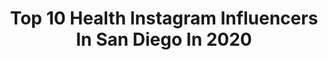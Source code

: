 ---
title: Top 10 Health Instagram Influencers In San Diego In 2020
description: >-
  Find top health Instagram influencers in San Diego in 2020. Most popular hashtags: #sandiego #sunset #travel #fitness.
platform: Instagram
profiles:
  - username: "slightlystoopid"
    fullname: >-
      🆂🆃🅾🅾🅿🅸🅳
    location: "United States"
    followers: 319219
    engagement: 154
    commentsToLikes: 0.036376
    avatar: "https://scontent-lht6-1.cdninstagram.com/v/t51.2885-19/s320x320/89455681_2472665499503946_254346034828804096_n.jpg?_nc_ht=scontent-lht6-1.cdninstagram.com&_nc_ohc=PdUj8crKOukAX9_YUYs&oh=18109f269566366859c8c6b27c7587a9&oe=5EBAC60D"
    verified: true
    hashtags: "#theshining, #sundays, #saturdays, #stoopidshit"
  - username: "sandiego.city"
    fullname: >-
      Official San Diego Page
    location: "United States"
    followers: 133316
    engagement: 215
    commentsToLikes: 0.017232
    avatar: "https://scontent-ams4-1.cdninstagram.com/v/t51.2885-19/s320x320/59737176_2192406697495773_2341325224399601664_n.jpg?_nc_ht=scontent-ams4-1.cdninstagram.com&_nc_ohc=s1_rZGMgUwAAX_mHSEZ&oh=a5cfe1e772a98235130b203ef9153f8a&oe=5EAF76D6"
    verified: false
    hashtags: "#seniorportraits, #oceanside, #carlsbad, #artofvisuals"
  - username: "vainlyblush"
    fullname: >-
      VEE 🤍
    location: "United States"
    followers: 17751
    engagement: 797
    commentsToLikes: 0.085472
    avatar: "https://scontent-ams4-1.cdninstagram.com/v/t51.2885-19/s320x320/83180182_298735754416406_7315084484892688384_n.jpg?_nc_ht=scontent-ams4-1.cdninstagram.com&_nc_ohc=X0Ds28fyU-gAX9g9Iqw&oh=d151f6520c7ab7c171468776c927b8ae&oe=5EBB398F"
    verified: false
    hashtags: "#stayhome, #loungeturns4"
  - username: "lisslobos"
    fullname: >-
      Lissette 🇲🇽
    location: "United States"
    followers: 24682
    engagement: 1010
    commentsToLikes: 0.026135
    avatar: "https://scontent-ams4-1.cdninstagram.com/v/t51.2885-19/s320x320/71350968_517927225452719_2840982886184648704_n.jpg?_nc_ht=scontent-ams4-1.cdninstagram.com&_nc_ohc=EW7LATpOP_UAX8I-eOC&oh=f353524117db5ed26d541ee2baa50515&oe=5EB926EC"
    verified: false
    hashtags: "#gopro, #joshuatree, #airplane, #blogger"
  - username: "james.young.photos"
    fullname: >-
      James Young ™
    location: "United States"
    followers: 17535
    engagement: 223
    commentsToLikes: 0.077945
    avatar: "https://scontent-ams4-1.cdninstagram.com/v/t51.2885-19/s320x320/83497287_471163393580991_8448472370863144960_n.jpg?_nc_ht=scontent-ams4-1.cdninstagram.com&_nc_ohc=SlKnHdSngeIAX8YgFJV&oh=d4b2259b03f776d8a8eab6bac7de4dff&oe=5EBA190A"
    verified: false
    hashtags: "#lookslikefilm, #outfit, #moodyports, #firstsandlasts"
  - username: "sophiachamitoff"
    fullname: >-
      🇬🇷Sophia Anastasia Chamitoff🇷🇺
    location: "United States"
    followers: 69194
    engagement: 449
    commentsToLikes: 0.009381
    avatar: "https://scontent-ams4-1.cdninstagram.com/v/t51.2885-19/s320x320/58708232_630114854082456_3094242590640308224_n.jpg?_nc_ht=scontent-ams4-1.cdninstagram.com&_nc_ohc=13dveG3a054AX_Q5SjE&oh=21e42a6b606984360e6d8ae2e4a1383f&oe=5EB9CB36"
    verified: false
    hashtags: "#hawaiiankempo, #photographer, #innovative, #future"
  - username: "matinsdreams"
    fullname: >-
      Matin Nazari, MPH | San Diego
    location: "United States"
    followers: 23861
    engagement: 770
    commentsToLikes: 0.098458
    avatar: "https://scontent-lhr8-1.cdninstagram.com/v/t51.2885-19/s320x320/91985548_637989446806094_4762143966961336320_n.jpg?_nc_ht=scontent-lhr8-1.cdninstagram.com&_nc_ohc=sqFyrFc6fJIAX9mNCnd&oh=75c3526418f24d4c0190514a0f7181a4&oe=5EB8AFD3"
    verified: false
    hashtags: "#moodygrams, #depthobsessed, #igerssandiego, #imaginatones"
  - username: "thiagocalixtobjj"
    fullname: >-
      THIAGO CALIXTO
    location: "United States"
    followers: 2366
    engagement: 1187
    commentsToLikes: 0.088689
    avatar: "https://scontent-lhr8-1.cdninstagram.com/v/t51.2885-19/s320x320/61188738_899670893722125_4261033180301099008_n.jpg?_nc_ht=scontent-lhr8-1.cdninstagram.com&_nc_ohc=3DERokLwNJgAX8tA5Uf&oh=bb881f4c5bf82aa5784a409434ce71e4&oe=5EBB60DE"
    verified: false
    hashtags: "#califa, #atoshq, #champions, #sanjoseopen"
  - username: "ohh_rebecca"
    fullname: >-
      Fuzz🥀
    location: "United States"
    followers: 2906
    engagement: 2214
    commentsToLikes: 0.050014
    avatar: "https://scontent-atl3-1.cdninstagram.com/v/t51.2885-19/s320x320/69870539_751409651981601_5987054195805519872_n.jpg?_nc_ht=scontent-atl3-1.cdninstagram.com&_nc_ohc=bVJHejDRhK8AX9qDMu2&oh=9476d7eaa2094991bf86f02b9c7386a8&oe=5EBA2CEC"
    verified: false
    hashtags: "#wyndam, #bronze, #ghost, #target"
  - username: "beautyandthebenchpress"
    fullname: >-
      j e n  l o p e z
    location: "United States"
    followers: 53043
    engagement: 115
    commentsToLikes: 0.058805
    avatar: "https://scontent-lht6-1.cdninstagram.com/v/t51.2885-19/s320x320/14596860_301621710219060_3364953116586803200_a.jpg?_nc_ht=scontent-lht6-1.cdninstagram.com&_nc_ohc=B9Q4oRrMOcMAX-fUtBd&oh=893ee90b4c8c9803b0bc13d83c22880d&oe=5EBC919A"
    verified: false
    hashtags: "#januarywhole30, #tessemaes, #foodbloggersstayinghome, #stayhomesavelives"
---